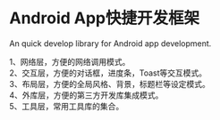 Android App快捷开发框架
=====================
An quick develop library for Android app development.  
 
1、网络层，方便的网络调用模式。  
2、交互层，方便的对话框，进度条，Toast等交互模式。  
3、布局层，方便的全局风格、背景，标题栏等设定模式。  
4、外库层，方便的第三方开发库集成模式。  
5、工具层，常用工具库的集合。  

